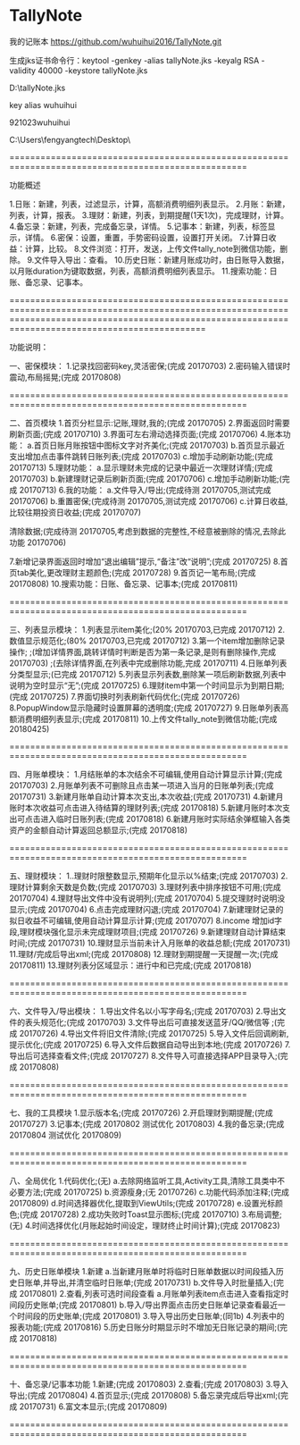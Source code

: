 # TallyNote
我的记账本
https://github.com/wuhuihui2016/TallyNote.git

生成jks证书命令行：keytool -genkey -alias tallyNote.jks -keyalg RSA -validity 40000 -keystore tallyNote.jks

D:\tallyNote.jks

key alias wuhuihui

921023wuhuihui

C:\Users\fengyangtech\Desktop\

====================================================================================================


功能概述

1.日账：新建，列表，过滤显示，计算，高额消费明细列表显示。
2.月账：新建，列表，计算，报表。
3.理财：新建，列表，到期提醒(1天1次)，完成理财，计算。
4.备忘录：新建，列表，完成备忘录，详情。
5.记事本：新建，列表，标签显示，详情。
6.密保：设置，重置，手势密码设置，设置打开关闭。
7.计算日收益：计算，比较。
8.文件浏览：打开，发送，上传文件tally_note到微信功能，删除。
9.文件导入导出：查看。
10.历史日账：新建月账成功时，由日账导入数据，以月账duration为键取数据，列表，高额消费明细列表显示。
11.搜索功能：日账、备忘录、记事本。

========================================================================================================================================================================================================



功能说明：

一、密保模块：
1.记录找回密码key,灵活密保;(完成 20170703)
2.密码输入错误时震动,布局摇晃;(完成 20170808)

====================================================================================================

二、首页模块
1.首页分栏显示:记账,理财,我的;(完成 20170705)
2.界面返回时需要刷新页面;(完成 20170710)
3.界面可左右滑动选择页面;(完成 20170706)
4.账本功能：
  a.首页日账月账按钮中图标文字对齐美化;(完成 20170703)
  b.首页显示最近支出增加点击事件跳转日账列表;(完成 20170703)
  c.增加手动刷新功能;(完成 20170713)
5.理财功能：
  a.显示理财未完成的记录中最近一次理财详情;(完成 20170703)
  b.新建理财记录后刷新页面;(完成 20170706)
  c.增加手动刷新功能;(完成 20170713)
6.我的功能：
  a.文件导入/导出;(完成待测 20170705,测试完成 20170706)
  b.重置密保;(完成待测 20170705,测试完成 20170706)
  c.计算日收益,比较往期投资日收益;(完成 20170707)

  清除数据;(完成待测 20170705,考虑到数据的完整性,不经意被删除的情况,去除此功能 20170706)

7.新增记录界面返回时增加“退出编辑”提示,“备注”改“说明”;(完成 20170725)
8.首页tab美化,更改理财主题颜色;(完成 20170728)
9.首页记一笔布局;(完成 20170808)
10.搜索功能：日账、备忘录、记事本;(完成 20170811)

====================================================================================================

三、列表显示模块：
1.列表显示item美化;(20% 20170703,已完成 20170712)
2.数值显示规范化;(80% 20170703,已完成 20170712)
3.第一个item增加删除记录操作;
  ;(增加详情界面,跳转详情时判断是否为第一条记录,是则有删除操作,完成 20170703)
  ;(去除详情界面,在列表中完成删除功能,完成 20170711)
4.日账单列表分类型显示;(已完成 20170712)
5.列表显示列表数,删除某一项后刷新数据,列表中说明为空时显示“无”;(完成 20170725)
6.理财item中第一个时间显示为到期日期;(完成 20170725)
7.界面切换时列表刷新代码优化;(完成 20170726)
8.PopupWindow显示隐藏时设置屏幕的透明度;(完成 20170727)
9.日账单列表高额消费明细列表显示;(完成 20170811)
10.上传文件tally_note到微信功能;(完成 20180425)

====================================================================================================

四、月账单模块：
1.月结账单的本次结余不可编辑,使用自动计算显示计算;(完成 20170703)
2.月账单列表不可删除且点击某一项进入当月的日账单列表;(完成 20170731)
3.新建月账单自动计算本次支出,本次收益;(完成 20170731)
4.新建月账时本次收益可点击进入待结算的理财列表;(完成 20170818)
5.新建月账时本次支出可点击进入临时日账列表;(完成 20170818)
6.新建月账时实际结余弹框输入各类资产的金额自动计算返回总额显示;(完成 20170818)

====================================================================================================

五、理财模块：
1..理财时限整数显示,预期年化显示以%结束;(完成 20170703)
2.理财计算剩余天数是负数;(完成 20170703)
3.理财列表中排序按钮不可用;(完成 20170704)
4.理财导出文件中没有说明列;(完成 20170704)
5.提交理财时说明没显示;(完成 20170704)
6.点击完成理财闪退;(完成 20170704)
7.新建理财记录的拟日收益不可编辑,使用自动计算显示计算;(完成 20170707)
8.income 增加id字段,理财模块强化显示未完成理财项目;(完成 20170726)
9.新建理财自动计算结束时间;(完成 20170731)
10.理财显示当前未计入月账单的收益总额;(完成 20170731)
11.理财/完成后导出xml;(完成 20170808)
12.理财到期提醒一天提醒一次;(完成 20170811)
13.理财列表分区域显示：进行中和已完成;(完成 20170818)

====================================================================================================

六、文件导入/导出模块：
1.导出文件名以小写字母名;(完成 20170703)
2.导出文件的表头规范化;(完成 20170703)
3.文件导出后可直接发送蓝牙/QQ/微信等 ;(完成 20170726)
4.导出文件将旧文件清除;(完成 20170725)
5.导入文件后回调刷新,提示优化;(完成 20170725)
6.导入文件后数据自动导出到本地;(完成 20170726)
7.导出后可选择查看文件;(完成 20170727)
8.文件导入可直接选择APP目录导入;(完成 20170808)

====================================================================================================

七、我的工具模块
1.显示版本名;(完成 20170726)
2.开启理财到期提醒;(完成 20170727)
3.记事本;(完成 20170802 测试优化 20170803)
4.我的备忘录;(完成 20170804 测试优化 20170809)

====================================================================================================

八、全局优化
1.代码优化;(无)
  a.去除网络监听工具,Activity工具,清除工具类中不必要方法;(完成 20170725)
  b.资源瘦身;(无 20170726)
  c.功能代码添加注释;(完成 20170809)
  d.时间选择器优化,提取到ViewUtils;(完成 20170728)
  e.设置光标颜色;(完成 20170728)
2.成功失败时Toast显示图标;(完成 20170710)
3.布局调整;(无)
4.时间选择优化(月账起始时间设定，理财终止时间计算);(完成 20170823)

====================================================================================================

九、历史日账单模块
1.新建
 a.当新建月账单时将临时日账单数据以时间段插入历史日账单,并导出,并清空临时日账单;(完成 20170731)
 b.文件导入时批量插入;(完成 20170801)
2.查看,列表可选时间段查看
  a.月账单列表item点击进入查看指定时间段历史账单;(完成 20170801)
  b.导入/导出界面点击历史日账单记录查看最近一个时间段的历史账单;(完成 20170801)
3.导入导出历史日账单;(同1b)
4.列表中的报表功能;(完成 20170816)
5.历史日账分时期显示时不增加无日账记录的期间;(完成 20170818)

====================================================================================================

十、备忘录/记事本功能
1.新建;(完成 20170803)
2.查看;(完成 20170803)
3.导入导出;(完成 20170804)
4.首页显示;(完成 20170808)
5.备忘录完成后导出xml;(完成 20170731)
6.富文本显示;(完成 20170809)

====================================================================================================